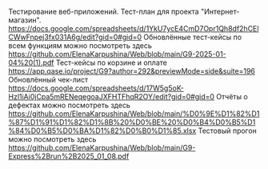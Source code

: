 Тестирование веб-приложений. 
Тест-план для проекта "Интернет-магазин". https://docs.google.com/spreadsheets/d/1YkU7ycE4CmD7Opr1Qh8df2hCElCWwFnpej3fx031A6g/edit?gid=0#gid=0
Обновлённые тест-кейсы по всем функциям можно посмотреть здесь https://github.com/ElenaKarpushina/Web/blob/main/G9-2025-01-04%20(1).pdf 
Тест-кейсы по корзине и оплате https://app.qase.io/project/G9?author=292&previewMode=side&suite=196
Обновлённый чек-лист https://docs.google.com/spreadsheets/d/17W5g5oK-Hzl1iAi0jCpa5mRENeqegoaJXFHTFhqR2OY/edit?gid=0#gid=0
Отчёты о дефектах можно посмотреть здесь https://github.com/ElenaKarpushina/Web/blob/main/%D0%9E%D1%82%D1%87%D1%91%D1%82%D1%8B%20%D0%BE%20%D0%B4%D0%B5%D1%84%D0%B5%D0%BA%D1%82%D0%B0%D1%85.xlsx
Тестовый прогон можно посмотреть здесь https://github.com/ElenaKarpushina/Web/blob/main/G9-Express%2Brun%2B2025_01_08.pdf
